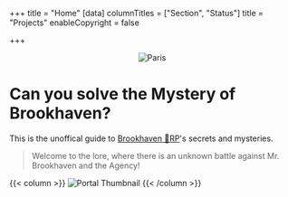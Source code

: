 +++
title = "Home"
[data]
columnTitles = ["Section", "Status"]
title = "Projects"
enableCopyright = false

+++

<center><img src="/images/under_construction.png" alt="Paris"></center>

# Can you solve the **Mystery** of Brookhaven?

This is the unoffical guide to [Brookhaven 🏡RP](https://www.roblox.com/games/4924922222/Brookhaven-RP)'s secrets and mysteries.




> Welcome to the lore, where there is an unknown battle against Mr. Brookhaven and the Agency!



{{< column >}}
![Portal Thumbnail](/images/thumbnails/portal_update.png)
{{< /column >}}